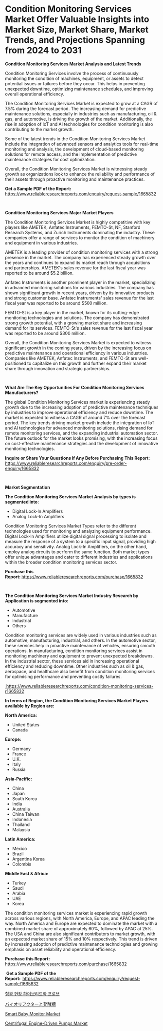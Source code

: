 <p><h1>Condition Monitoring Services Market Offer Valuable Insights into Market Size, Market Share, Market Trends, and Projections Spanning from 2024 to 2031</h1></p><p><strong>Condition Monitoring Services Market Analysis and Latest Trends</strong></p>
<p><p>Condition Monitoring Services involve the process of continuously monitoring the condition of machines, equipment, or assets to detect potential issues or failures before they occur. This helps in preventing unexpected downtime, optimizing maintenance schedules, and improving overall operational efficiency.</p><p>The Condition Monitoring Services Market is expected to grow at a CAGR of 7.5% during the forecast period. The increasing demand for predictive maintenance solutions, especially in industries such as manufacturing, oil & gas, and automotive, is driving the growth of the market. Additionally, the rise in adoption of IoT and AI technologies for condition monitoring is also contributing to the market growth.</p><p>Some of the latest trends in the Condition Monitoring Services Market include the integration of advanced sensors and analytics tools for real-time monitoring and analysis, the development of cloud-based monitoring solutions for remote access, and the implementation of predictive maintenance strategies for cost optimization.</p><p>Overall, the Condition Monitoring Services Market is witnessing steady growth as organizations look to enhance the reliability and performance of their assets through proactive monitoring and maintenance practices.</p></p>
<p><strong>Get a Sample PDF of the Report:&nbsp;</strong> <a href="https://www.reliableresearchreports.com/enquiry/request-sample/1665832">https://www.reliableresearchreports.com/enquiry/request-sample/1665832</a></p>
<p>&nbsp;</p>
<p><strong>Condition Monitoring Services Major Market Players</strong></p>
<p><p>The Condition Monitoring Services Market is highly competitive with key players like AMETEK, Anfatec Instruments, FEMTO-St, NF, Stanford Research Systems, and Zurich Instruments dominating the industry. These companies offer a range of services to monitor the condition of machinery and equipment in various industries.</p><p>AMETEK is a leading provider of condition monitoring services with a strong presence in the market. The company has experienced steady growth over the years and continues to expand its market reach through acquisitions and partnerships. AMETEK's sales revenue for the last fiscal year was reported to be around $5.2 billion.</p><p>Anfatec Instruments is another prominent player in the market, specializing in advanced monitoring solutions for various industries. The company has shown significant growth in recent years, driven by its innovative products and strong customer base. Anfatec Instruments' sales revenue for the last fiscal year was reported to be around $500 million.</p><p>FEMTO-St is a key player in the market, known for its cutting-edge monitoring technologies and solutions. The company has demonstrated strong growth potential, with a growing market share and increasing demand for its services. FEMTO-St's sales revenue for the last fiscal year was reported to be around $300 million.</p><p>Overall, the Condition Monitoring Services Market is expected to witness significant growth in the coming years, driven by the increasing focus on predictive maintenance and operational efficiency in various industries. Companies like AMETEK, Anfatec Instruments, and FEMTO-St are well-positioned to capitalize on this growth and further expand their market share through innovation and strategic partnerships.</p></p>
<p>&nbsp;</p>
<p><strong>What Are The Key Opportunities For Condition Monitoring Services Manufacturers?</strong></p>
<p><p>The global Condition Monitoring Services market is experiencing steady growth due to the increasing adoption of predictive maintenance techniques by industries to improve operational efficiency and reduce downtime. The market is expected to witness a CAGR of around 7% over the forecast period. The key trends driving market growth include the integration of IoT and AI technologies for advanced monitoring solutions, rising demand for remote monitoring services, and the expanding industrial automation sector. The future outlook for the market looks promising, with the increasing focus on cost-effective maintenance strategies and the development of innovative monitoring technologies.</p></p>
<p><strong>Inquire or Share Your Questions If Any Before Purchasing This Report:</strong> <a href="https://www.reliableresearchreports.com/enquiry/pre-order-enquiry/1665832">https://www.reliableresearchreports.com/enquiry/pre-order-enquiry/1665832</a></p>
<p>&nbsp;</p>
<p><strong>Market Segmentation</strong></p>
<p><strong>The Condition Monitoring Services Market Analysis by types is segmented into:</strong></p>
<p><ul><li>Digital Lock-In Amplifiers</li><li>Analog Lock-In Amplifiers</li></ul></p>
<p><p>Condition Monitoring Services Market Types refer to the different technologies used for monitoring and analyzing equipment performance. Digital Lock-In Amplifiers utilize digital signal processing to isolate and measure the response of a system to a specific input signal, providing high accuracy and sensitivity. Analog Lock-In Amplifiers, on the other hand, employ analog circuits to perform the same function. Both market types offer unique advantages and cater to different industries and applications within the broader condition monitoring services sector.</p></p>
<p><strong>Purchase this Report:&nbsp;</strong><a href="https://www.reliableresearchreports.com/purchase/1665832">https://www.reliableresearchreports.com/purchase/1665832</a></p>
<p>&nbsp;</p>
<p><strong>The Condition Monitoring Services Market Industry Research by Application is segmented into:</strong></p>
<p><ul><li>Automotive</li><li>Manufacture</li><li>Industrial</li><li>Others</li></ul></p>
<p><p>Condition monitoring services are widely used in various industries such as automotive, manufacturing, industrial, and others. In the automotive sector, these services help in proactive maintenance of vehicles, ensuring smooth operations. In manufacturing, condition monitoring services assist in monitoring machinery and equipment to prevent unexpected breakdowns. In the industrial sector, these services aid in increasing operational efficiency and reducing downtime. Other industries such as oil & gas, aerospace, and healthcare also benefit from condition monitoring services for optimising performance and preventing costly failures.</p></p>
<p><a href="https://www.reliableresearchreports.com/condition-monitoring-services-r1665832">&nbsp;https://www.reliableresearchreports.com/condition-monitoring-services-r1665832</a></p>
<p><strong>In terms of Region, the Condition Monitoring Services Market Players available by Region are:</strong></p>
<p>
    <p> <strong> North America: </strong>
        <ul>
            <li>United States</li>
            <li>Canada</li>
        </ul>
        </p> 
    <p> <strong> Europe: </strong>
        <ul>
            <li>Germany</li>
            <li>France</li>
            <li>U.K.</li>
            <li>Italy</li>
            <li>Russia</li>
        </ul>
        </p> 
    <p> <strong> Asia-Pacific: </strong>
        <ul>
            <li>China</li>
            <li>Japan</li>
            <li>South Korea</li>
            <li>India</li>
            <li>Australia</li>
            <li>China Taiwan</li>
            <li>Indonesia</li>
            <li>Thailand</li>
            <li>Malaysia</li>
        </ul>
        </p> 
    <p> <strong> Latin America: </strong>
        <ul>
            <li>Mexico</li>
            <li>Brazil</li>
            <li>Argentina Korea</li>
            <li>Colombia</li>
        </ul>
        </p> 
    <p> <strong> Middle East & Africa: </strong>
        <ul>
            <li>Turkey</li>
            <li>Saudi</li>
            <li>Arabia</li>
            <li>UAE</li>
            <li>Korea</li>
        </ul>
    </p>
    </p>
<p><p>The condition monitoring services market is experiencing rapid growth across various regions, with North America, Europe, and APAC leading the way. North America and Europe are expected to dominate the market with a combined market share of approximately 60%, followed by APAC at 25%. The USA and China are also significant contributors to market growth, with an expected market share of 15% and 10% respectively. This trend is driven by increasing adoption of predictive maintenance technologies and growing emphasis on asset reliability and operational efficiency.</p></p>
<p><strong>Purchase this Report: </strong><a href="https://www.reliableresearchreports.com/purchase/1665832">https://www.reliableresearchreports.com/purchase/1665832</a></p>
<p>&nbsp;<strong>Get a Sample PDF of the Report:&nbsp;&nbsp;</strong><a href="https://www.reliableresearchreports.com/enquiry/request-sample/1665832">https://www.reliableresearchreports.com/enquiry/request-sample/1665832</a></p>
<p><strong></strong></p>
<p><p><a href="https://github.com/vdhdwjyp90142/Market-Research-Report-List-2/blob/main/413532258758.md">형광 현장 하이브리드화 프로브</a></p><p><a href="https://github.com/sghwr779811674/Market-Research-Report-List-2/blob/main/897536959924.md">バイオリアクターと発酵槽</a></p><p><a href="https://www.linkedin.com/pulse/smart-baby-monitor-market-provides-comprehensive-analysis-including-qddwe">Smart Baby Monitor Market</a></p><p><a href="https://www.linkedin.com/pulse/centrifugal-engine-driven-pumps-market-research-report-tpkhe">Centrifugal Engine-Driven Pumps Market</a></p></p>